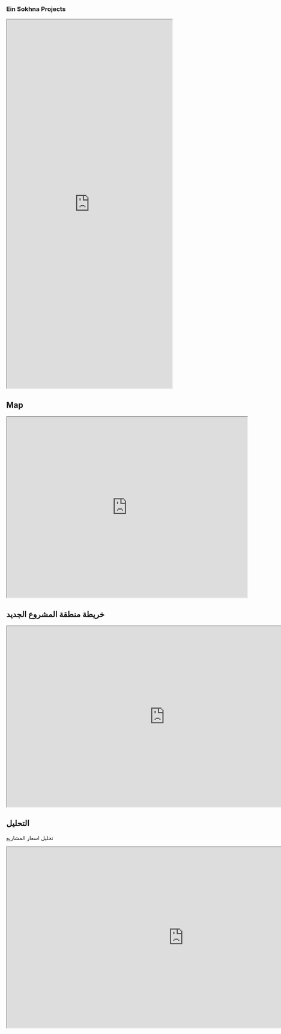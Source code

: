 ### Ein Sokhna Projects
<iframe src="https://docs.google.com/spreadsheets/d/1fZUQb8USx_2UvKAhWl6D3uMI6ega1YYEves3wXCxxog/edit#gid=0&single=true&widget=true&headers=false" width="440" height="980"></iframe>

## Map
<iframe src="https://www.google.com/maps/d/embed?mid=1tf2QF4gb3HtwodAP9akl8tg7KmQNZMTH" width="640" height="480"></iframe>

## خريطة منطقة المشروع الجديد
<iframe src="https://nour-rabea.github.io/leaflet-map-simple/" width="840" height="480"></iframe>

## التحليل
تحليل اسعار المشاريع
<iframe src="https://nour-rabea.github.io/chartjs-bar./" width="940" height="480"></iframe>
